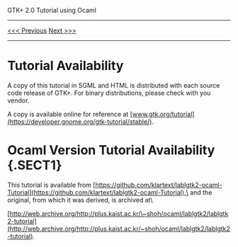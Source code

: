   GTK+ 2.0 Tutorial using Ocaml
  ------------------------------- -- -------------------------
  [\<\<\< Previous](book1.html)      [Next \>\>\>](c33.html)

* * * * *

Tutorial Availability
=====================

A copy of this tutorial in SGML and HTML is distributed with each source
code release of GTK+. For binary distributions, please check with you
vendor.

A copy is available online for reference at
[www.gtk.org/tutorial](https://developer.gnome.org/gtk-tutorial/stable/).

Ocaml Version Tutorial Availability {.SECT1}
===================================

This tutorial is available from
[https://github.com/klartext/lablgtk2-ocaml-Tutorial](https://github.com/klartext/lablgtk2-ocaml-Tutorial),\
 and the original, from which it was derived, is archived at\

[http://web.archive.org/http://plus.kaist.ac.kr/\~shoh/ocaml/lablgtk2/lablgtk2-tutorial](http://web.archive.org/http://plus.kaist.ac.kr/~shoh/ocaml/lablgtk2/lablgtk2-tutorial).
